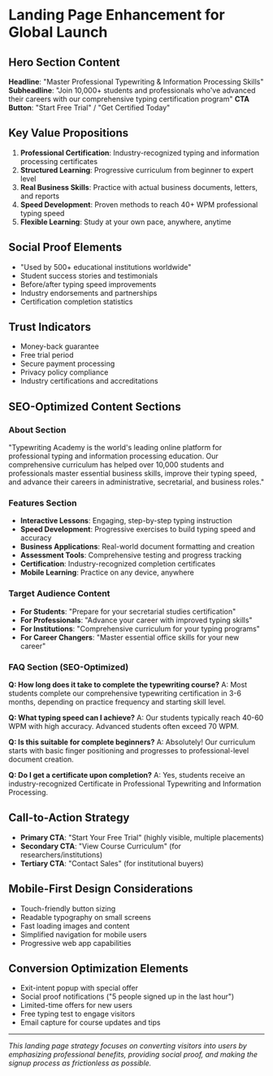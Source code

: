# Landing Page Enhancement for Global Launch

## Hero Section Content
**Headline**: "Master Professional Typewriting & Information Processing Skills"
**Subheadline**: "Join 10,000+ students and professionals who've advanced their careers with our comprehensive typing certification program"
**CTA Button**: "Start Free Trial" / "Get Certified Today"

## Key Value Propositions
1. **Professional Certification**: Industry-recognized typing and information processing certificates
2. **Structured Learning**: Progressive curriculum from beginner to expert level
3. **Real Business Skills**: Practice with actual business documents, letters, and reports
4. **Speed Development**: Proven methods to reach 40+ WPM professional typing speed
5. **Flexible Learning**: Study at your own pace, anywhere, anytime

## Social Proof Elements
- "Used by 500+ educational institutions worldwide"
- Student success stories and testimonials
- Before/after typing speed improvements
- Industry endorsements and partnerships
- Certification completion statistics

## Trust Indicators
- Money-back guarantee
- Free trial period
- Secure payment processing
- Privacy policy compliance
- Industry certifications and accreditations

## SEO-Optimized Content Sections

### About Section
"Typewriting Academy is the world's leading online platform for professional typing and information processing education. Our comprehensive curriculum has helped over 10,000 students and professionals master essential business skills, improve their typing speed, and advance their careers in administrative, secretarial, and business roles."

### Features Section
- **Interactive Lessons**: Engaging, step-by-step typing instruction
- **Speed Development**: Progressive exercises to build typing speed and accuracy
- **Business Applications**: Real-world document formatting and creation
- **Assessment Tools**: Comprehensive testing and progress tracking
- **Certification**: Industry-recognized completion certificates
- **Mobile Learning**: Practice on any device, anywhere

### Target Audience Content
- **For Students**: "Prepare for your secretarial studies certification"
- **For Professionals**: "Advance your career with improved typing skills"  
- **For Institutions**: "Comprehensive curriculum for your typing programs"
- **For Career Changers**: "Master essential office skills for your new career"

### FAQ Section (SEO-Optimized)
**Q: How long does it take to complete the typewriting course?**
A: Most students complete our comprehensive typewriting certification in 3-6 months, depending on practice frequency and starting skill level.

**Q: What typing speed can I achieve?**
A: Our students typically reach 40-60 WPM with high accuracy. Advanced students often exceed 70 WPM.

**Q: Is this suitable for complete beginners?**
A: Absolutely! Our curriculum starts with basic finger positioning and progresses to professional-level document creation.

**Q: Do I get a certificate upon completion?**
A: Yes, students receive an industry-recognized Certificate in Professional Typewriting and Information Processing.

## Call-to-Action Strategy
- **Primary CTA**: "Start Your Free Trial" (highly visible, multiple placements)
- **Secondary CTA**: "View Course Curriculum" (for researchers/institutions)
- **Tertiary CTA**: "Contact Sales" (for institutional buyers)

## Mobile-First Design Considerations
- Touch-friendly button sizing
- Readable typography on small screens
- Fast loading images and content
- Simplified navigation for mobile users
- Progressive web app capabilities

## Conversion Optimization Elements
- Exit-intent popup with special offer
- Social proof notifications ("5 people signed up in the last hour")
- Limited-time offers for new users
- Free typing test to engage visitors
- Email capture for course updates and tips

---

*This landing page strategy focuses on converting visitors into users by emphasizing professional benefits, providing social proof, and making the signup process as frictionless as possible.*